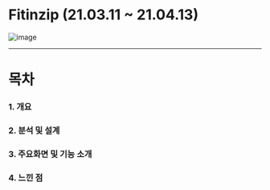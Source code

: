 # Fitinzip (21.03.11 ~ 21.04.13)
![image](https://user-images.githubusercontent.com/78800147/116191320-11616e00-a767-11eb-9493-21234dd410b9.png)
***
# 목차
### 1. 개요
### 2. 분석 및 설계
### 3. 주요화면 및 기능 소개
### 4. 느낀 점

